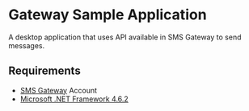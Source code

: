# Gateway Sample Application

A desktop application that uses API available in SMS Gateway to send messages.

## Requirements

* [SMS Gateway](https://ebdsms.com) Account
* [Microsoft .NET Framework 4.6.2](https://www.microsoft.com/en-in/download/details.aspx?id=42642)